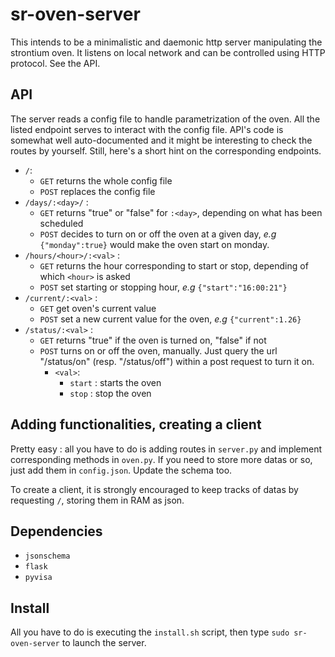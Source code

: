 # sr-oven-server

This intends to be a minimalistic and daemonic http server manipulating the strontium oven. It listens on local network and can be controlled using HTTP protocol. See the API. 

## API
The server reads a config file to handle parametrization of the oven. All the listed endpoint serves to interact with the config file.
API's code is somewhat well auto-documented and it might be interesting to check the routes by yourself. Still, here's a short hint on the corresponding endpoints.

- `/`:
  - `GET` returns the whole config file
  - `POST` replaces the config file
- `/days/:<day>/` :
    - `GET` returns "true" or "false" for `:<day>`, depending on what has been scheduled
    - `POST` decides to turn on or off the oven at a given day, *e.g* `{"monday":true}` would make the oven start on monday.
- `/hours/<hour>/:<val>` :
  - `GET` returns the hour corresponding to start or stop, depending of which `<hour>` is asked
  - `POST` set starting or stopping hour, *e.g* `{"start":"16:00:21"}` 
- `/current/:<val>` :
  - `GET` get oven's current value
  - `POST` set a new current value for the oven, *e.g* `{"current":1.26}`
- `/status/:<val>` :
  - `GET` returns "true" if the oven is turned on, "false" if not
  - `POST` turns on or off the oven, manually. Just query the url "/status/on" (resp. "/status/off") within a post request to turn it on.
    - `<val>`:
      - `start` : starts the oven
      - `stop` : stop the oven

## Adding functionalities, creating a client

Pretty easy : all you have to do is adding routes in `server.py` and implement corresponding methods in `oven.py`. If you need to store more datas or so, just add them in `config.json`. Update the schema too.

To create a client, it is strongly encouraged to keep tracks of datas by requesting `/`, storing them in RAM as json. 

## Dependencies 

- `jsonschema`
- `flask`
- `pyvisa`

## Install 

All you have to do is executing the `install.sh` script, then type `sudo sr-oven-server` to launch the server.
